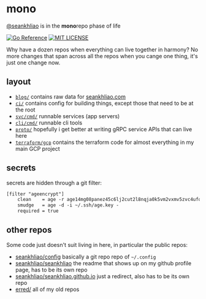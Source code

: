 # mono

[@seankhliao][githubseankhliao] is in the **mono**repo phase of life

[![Go Reference][badgepkgsite]][pkgsitemono]
[![MIT LICENSE][badgelicense]](LICENSE)

Why have a dozen repos when everything can live together in harmony?
No more changes that span across all the repos when you cange one thing,
it's just one change now.

## layout

- [`blog/`](blog) contains raw data for [seankhliao.com][seankhliaocom]
- [`ci/`](ci) contains config for building things,
  except those that need to be at the root
- [`svc/cmd/`](svc/cmd) runnable services (app servers)
- [`cli/cmd/`](cli/cmd) runnable cli tools
- [`proto/`](proto) hopefully i get better at writing gRPC service APIs that can live here
- [`terraform/gcp`](terraform/gcp) contains the terraform code for almost everything in my main GCP project

## secrets

secrets are hidden through a git filter:

```txt
[filter "ageencrypt"]
	clean    = age -r age14mg08panez45c6lj2cut2l8nqja0k5vm2vxmv5zvc4ufqgptgy2qcjfmuu -a -
	smudge   = age -d -i ~/.ssh/age.key -
	required = true
```

## other repos

Some code just doesn't suit living in here,
in particular the public repos:

- [seankhliao/config][repoconfig] basically a git repo repo of `~/.config`
- [seankhliao/seankhliao][reposeankhliao] the readme that shows up on my github profile page, has to be its own repo
- [seankhliao/seankhliao.github.io][repogithubio] just a redirect, also has to be its own repo
- [erred/][githuberred] all of my old repos

[badgelicense]: https://img.shields.io/github/license/seankhliao/mono?style=flat-square
[badgepkgsite]: https://pkg.go.dev/badge/go.seankhliao.com/mono.svg
[githuberred]: https://github.com/erred
[githubseankhliao]: https://github.com/seankhliao
[pkgsitemono]: https://pkg.go.dev/go.seankhliao.com/mono
[repoconfig]: https://github.com/seankhliao/config
[repogithubio]: https://github.com/seankhliao/seankhliao.github.io
[reposeankhliao]: https://github.com/seankhliao/seankhliao
[seankhliaocom]: https://seankhliao.com/?utm_source=github&utm_medium=mono
